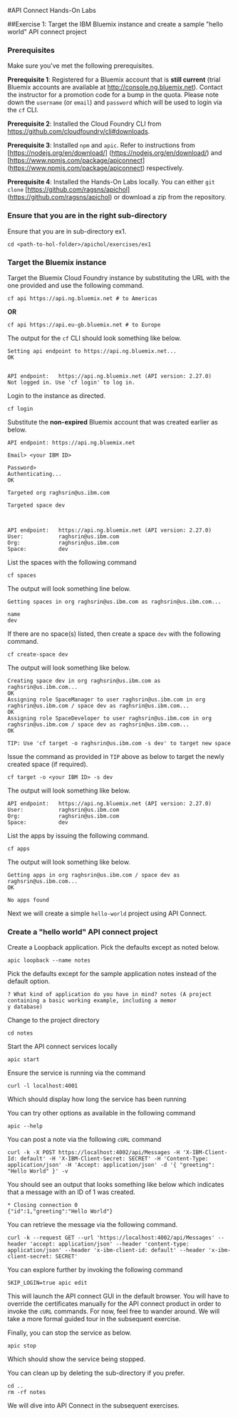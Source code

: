 #API Connect Hands-On Labs

##Exercise 1: Target the IBM Bluemix instance and create a sample "hello world" API connect project

### Prerequisites

Make sure you've met the following prerequisites.

**Prerequisite 1**: Registered for a Bluemix account that is **still current** (trial Bluemix accounts are available at <http://console.ng.bluemix.net>). Contact the instructor for a promotion code for a bump in the quota. Please note down the `username` (or `email`) and `password` which will be used to login via the `cf` CLI.

**Prerequisite 2**: Installed the Cloud Foundry CLI from <https://github.com/cloudfoundry/cli#downloads>.

**Prerequisite 3**: Installed `npm` and `apic`. Refer to instructions from [https://nodejs.org/en/download/] (https://nodejs.org/en/download/) and [https://www.npmjs.com/package/apiconnect] (https://www.npmjs.com/package/apiconnect) respectively.

**Prerequisite 4**: Installed the Hands-On Labs locally. You can either `git clone` [https://github.com/ragsns/apichol] (https://github.com/ragsns/apichol) or download a zip from the repository.

### Ensure that you are in the right sub-directory

Ensure that you are in sub-directory ex1.

```
cd <path-to-hol-folder>/apichol/exercises/ex1
```

### Target the Bluemix instance

Target the Bluemix Cloud Foundry instance by substituting the URL with the one provided and use the following command. 

```
cf api https://api.ng.bluemix.net # to Americas
```
**OR**

```
cf api https://api.eu-gb.bluemix.net # to Europe
```


The output for the `cf` CLI should look something like below.

```
Setting api endpoint to https://api.ng.bluemix.net...
OK

                   
API endpoint:   https://api.ng.bluemix.net (API version: 2.27.0)   
Not logged in. Use 'cf login' to log in.  
```

Login to the instance as directed.

```
cf login
```

Substitute the **non-expired** Bluemix account that was created earlier as below.

```
API endpoint: https://api.ng.bluemix.net

Email> <your IBM ID>

Password> 
Authenticating...
OK

Targeted org raghsrin@us.ibm.com

Targeted space dev


                   
API endpoint:   https://api.ng.bluemix.net (API version: 2.27.0)   
User:           raghsrin@us.ibm.com   
Org:            raghsrin@us.ibm.com   
Space:          dev
```


List the spaces with the following command

```
cf spaces
```

The output will look something line below.

```
Getting spaces in org raghsrin@us.ibm.com as raghsrin@us.ibm.com...

name   
dev
```

If there are no space(s) listed, then create a space `dev` with the following command.

```
cf create-space dev
```

The output will look something like below.

```
Creating space dev in org raghsrin@us.ibm.com as raghsrin@us.ibm.com...
OK
Assigning role SpaceManager to user raghsrin@us.ibm.com in org raghsrin@us.ibm.com / space dev as raghsrin@us.ibm.com...
OK
Assigning role SpaceDeveloper to user raghsrin@us.ibm.com in org raghsrin@us.ibm.com / space dev as raghsrin@us.ibm.com...
OK

TIP: Use 'cf target -o raghsrin@us.ibm.com -s dev' to target new space
```

Issue the command as provided in `TIP` above as below to target the newly created space (if required).

```
cf target -o <your IBM ID> -s dev
```

The output will look something like below.

```
API endpoint:   https://api.ng.bluemix.net (API version: 2.27.0)   
User:           raghsrin@us.ibm.com   
Org:            raghsrin@us.ibm.com   
Space:          dev  
```

List the apps by issuing the following command.

```
cf apps
```

The output will look something like below.

```
Getting apps in org raghsrin@us.ibm.com / space dev as raghsrin@us.ibm.com...
OK

No apps found
```

Next we will create a simple `hello-world` project using API Connect.

### Create a "hello world" API connect project

Create a Loopback application. Pick the defaults except as noted below.

```
apic loopback --name notes
```

Pick the defaults except for the sample application notes instead of the default option.

```
? What kind of application do you have in mind? notes (A project containing a basic working example, including a memor
y database)
```

Change to the project directory

```
cd notes
```

Start the API connect services locally

```
apic start
```

Ensure the service is running via the command

```
curl -l localhost:4001
```

Which should display how long the service has been running

You can try other options as available in the following command

```
apic --help
```

You can post a note via the following `cURL` command

```
curl -k -X POST https://localhost:4002/api/Messages -H 'X-IBM-Client-Id: default' -H 'X-IBM-Client-Secret: SECRET' -H 'Content-Type: application/json' -H 'Accept: application/json' -d '{ "greeting": "Hello World" }' -v 
```

You should see an output that looks something like below which indicates that a message with an ID of 1 was created.

```
* Closing connection 0
{"id":1,"greeting":"Hello World"}
```

You can retrieve the message via the following command.

```
curl -k --request GET --url 'https://localhost:4002/api/Messages' --header 'accept: application/json' --header 'content-type: application/json' --header 'x-ibm-client-id: default' --header 'x-ibm-client-secret: SECRET'
```

You can explore further by invoking the following command

```
SKIP_LOGIN=true apic edit
```

This will launch the API connect GUI in the default browser. You will have to override the certificates manually for the API connect product in order to invoke the `cURL` commands. For now, feel free to wander around. We will take a more formal guided tour in the subsequent exercise.

Finally, you can stop the service as below.

```
apic stop
```

Which should show the service being stopped.

You can clean up by deleting the sub-directory if you prefer.

```
cd ..
rm -rf notes
```

We will dive into API Connect in the subsequent exercises.
